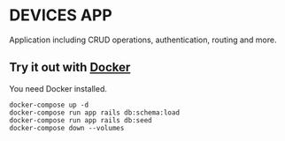 # DEVICES APP

Application including CRUD operations, authentication, routing and more.

## Try it out with [Docker](https://www.docker.com/)

You need Docker installed.

    docker-compose up -d
    docker-compose run app rails db:schema:load
    docker-compose run app rails db:seed
    docker-compose down --volumes